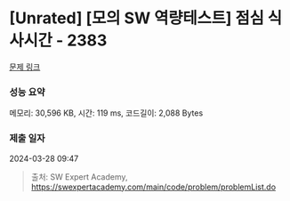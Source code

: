 # [Unrated] [모의 SW 역량테스트] 점심 식사시간 - 2383 

[문제 링크](https://swexpertacademy.com/main/code/problem/problemDetail.do?contestProbId=AV5-BEE6AK0DFAVl) 

### 성능 요약

메모리: 30,596 KB, 시간: 119 ms, 코드길이: 2,088 Bytes

### 제출 일자

2024-03-28 09:47



> 출처: SW Expert Academy, https://swexpertacademy.com/main/code/problem/problemList.do